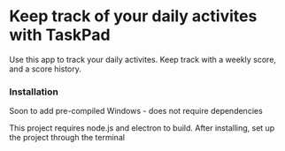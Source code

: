 <h1>Keep track of your daily activites with TaskPad</h1>
<p>Use this app to track your daily activites. Keep track with a weekly score, and a score history.</p>
<h3>Installation</h3>
<p>Soon to add pre-compiled Windows - does not require dependencies</p>
<p>This project requires node.js and electron to build. After installing, set up the project through the terminal</p>
